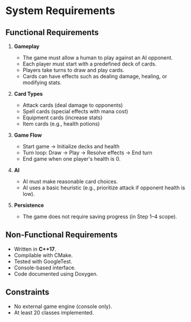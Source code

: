 # System Requirements

## Functional Requirements
1. **Gameplay**
   - The game must allow a human to play against an AI opponent.
   - Each player must start with a predefined deck of cards.
   - Players take turns to draw and play cards.
   - Cards can have effects such as dealing damage, healing, or modifying stats.

2. **Card Types**
   - Attack cards (deal damage to opponents)
   - Spell cards (special effects with mana cost)
   - Equipment cards (increase stats)
   - Item cards (e.g., health potions)

3. **Game Flow**
   - Start game → Initialize decks and health
   - Turn loop: Draw → Play → Resolve effects → End turn
   - End game when one player's health is 0.

4. **AI**
   - AI must make reasonable card choices.
   - AI uses a basic heuristic (e.g., prioritize attack if opponent health is low).

5. **Persistence**
   - The game does not require saving progress (in Step 1–4 scope).

## Non-Functional Requirements
- Written in **C++17**.
- Compilable with CMake.
- Tested with GoogleTest.
- Console-based interface.
- Code documented using Doxygen.

## Constraints
- No external game engine (console only).
- At least 20 classes implemented.
